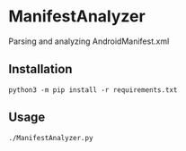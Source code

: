 # ManifestAnalyzer
Parsing and analyzing AndroidManifest.xml


## Installation

```
python3 -m pip install -r requirements.txt
```

## Usage

```
./ManifestAnalyzer.py
```